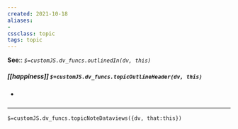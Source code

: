 ```yaml
---
created: 2021-10-18
aliases:
- 
cssclass: topic
tags: topic
---
```


**See**:: 
*`$=customJS.dv_funcs.outlinedIn(dv, this)`*

##### [[happiness]] `$=customJS.dv_funcs.topicOutlineHeader(dv, this)`

- 

### <hr class="dataviews"/>

`$=customJS.dv_funcs.topicNoteDataviews({dv, that:this})`

